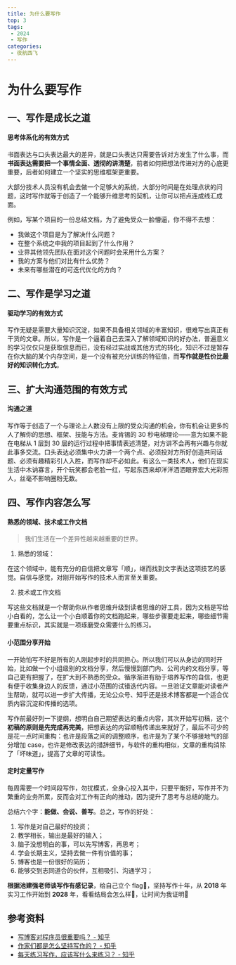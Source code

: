```yaml
---
title: 为什么要写作
top: 3
tags:
 - 2024
 - 写作
categories:
 - 夜航西飞
---
```

# 为什么要写作

## 一、写作是成长之道
#### 思考体系化的有效方式
书面表达与口头表达最大的差异，就是口头表达只需要告诉对方发生了什么事，而**书面表达需要把一个事情全面、透彻的讲清楚**，前者如何把想法传进对方的心底更重要，后者如何建立一个坚实的思维框架更重要。

大部分技术人员没有机会去做一个足够大的系统，大部分时间是在处理点状的问题，这时写作就等于创造了一个能够升维思考的契机，让你可以把点连成线汇成面。
<CustomImage src='/random-thought/2024/write-01.webp' />

例如，写某个项目的一份总结文档，为了避免受众一脸懵逼，你不得不去想：

- 我做这个项目是为了解决什么问题？
- 在整个系统之中我的项目起到了什么作用？
- 业界其他领先团队在面对这个问题时会采用什么方案？
- 我的方案与他们对比有什么优势？
- 未来有哪些潜在的可迭代优化的方向？

## 二、写作是学习之道
#### 驱动学习的有效方式
写作无疑是需要大量知识沉淀，如果不具备相关领域的丰富知识，很难写出真正有干货的文章。所以，写作是一个逼着自己去深入了解领域知识的好办法，普遍意义的学习仅仅只是获取信息而已，没有经过实战或其他方式的转化，知识不过是暂存在你大脑的某个内存空间，是一个没有被充分训练的特征值，而**写作就是性价比最好的知识转化方式**。

## 三、扩大沟通范围的有效方式
#### 沟通之道
写作等于创造了一个与理论上人数没有上限的受众沟通的机会，你有机会让更多的人了解你的思想、框架、技能与方法。麦肯锡的 30 秒电梯理论——意为如果不能在电梯从 1 层到 30 层的运行过程中把事情表述清楚，对方讲不会再有兴趣与你就此事多交流。口头表达必须集中火力讲一个两个点、必须投对方所好创造共同话题、必须有趣精彩引人入胜，而写作却不必如此。有这么一类技术人，他们在现实生活中木讷寡言，开个玩笑都会老脸一红，写起东西来却洋洋洒洒眼界宏大光彩照人，丝毫不影响圈粉无数。

## 四、写作内容怎么写
#### 熟悉的领域、技术或工作文档
> 我们生活在一个差异性越来越重要的世界。

1. 熟悉的领域：

在这个领域中，能有充分的自信把文章写「顺」，继而找到文字表达这项技艺的感觉。自信与感觉，对刚开始写作的技术人而言至关重要。

2. 技术或工作文档

写这些文档就是一个帮助你从作者思维升级到读者思维的好工具，因为文档是写给小白看的，怎么让一个小白顺着你的文档跑起来，哪些步骤要走起来，哪些细节需要重点标识，其实就是一项琢磨受众需要什么的练习。

#### 小范围分享开始
一开始怕写不好是所有的人刚起步时的共同担心。所以我们可以从身边的同时开始，比如做一个小组级别的文档分享，然后慢慢到部门内、公司内的文档分享，等自己更有把握了，在扩大到不熟悉的受众。循序渐进有助于培养写作的自信，也更有便于收集身边人的反馈，通过小范围的试错迭代内容。一旦验证文章能对读者产生帮助，就可以进一步扩大传播，无论公众号、知乎还是技术博客都是一个适合优质内容沉淀和传播的选项。

写作前最好列一下提纲，想明白自己期望表达的重点内容，其次开始写初稿，这个**初稿的原则是先完成再完美**，把想表达的内容顺畅传递出来就好了，最后不可少的是花一点时间重构：也许是段落之间的调整顺序，也许是为了某个不够接地气的部分增加 case，也许是修改表达的措辞细节，与软件的重构相似，文章的重构消除了「坏味道」，提高了文章的可读性。

#### 定时定量写作
每周需要一个时间段写作，勿扰模式，全身心投入其中，只要平衡好，写作并不为繁重的业务所累，反而会对工作有正向的推动，因为提升了思考与总结的能力。
<CustomImage src='/random-thought/2024/write-02.webp' />

总结六个字：**能做、会说、善写**。总之，写作的好处：
1. 写作是对自己最好的投资；
2. 教学相长，输出是最好的输入；
3. 脑子没想明白的事，可以先写博客，再思考；
4. 学会长期主义，坚持去做一件有价值的事；
5. 博客也是一份很好的简历；
6. 能够交到志同道合的伙伴，互相吸引、沟通学习；

**根据池建强老师谈写作有感记录**，给自己立个 flag🎯，坚持写作十年，从 **2018** 年实习工作开始到 **2028** 年，看看结局会怎么样👀，让时间为我证明🙂

## 参考资料
- [写博客对程序员很重要吗？ - 知乎](https://www.zhihu.com/question/273631529/answer/867707748)
- [作家们都是怎么坚持写作的？ - 知乎](https://www.zhihu.com/question/415586093/answer/2322274087?utm_campaign=shareopn&utm_content=group2_Answer&utm_medium=social&utm_oi=46320467312640&utm_psn=1541496982710804480&utm_source=wechat_session&s_r=0&utm_id=0)
- [每天练习写作，应该写什么来练习？ - 知乎](https://www.zhihu.com/question/22355368/answer/2536811740?s_r=0&utm_campaign=shareopn&utm_content=group2_Answer&utm_medium=social&utm_oi=46320467312640&utm_psn=1539039746155761664&utm_source=wechat_session)
